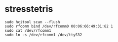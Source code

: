 stresstetris
============
    sudo hcitool scan --flush
    sudo rfcomm bind /dev/rfcomm0 00:06:66:49:31:82 1
    sudo cat /dev/rfcomm1
    sudo ln -s /dev/rfcomm1 /dev/ttyS32
